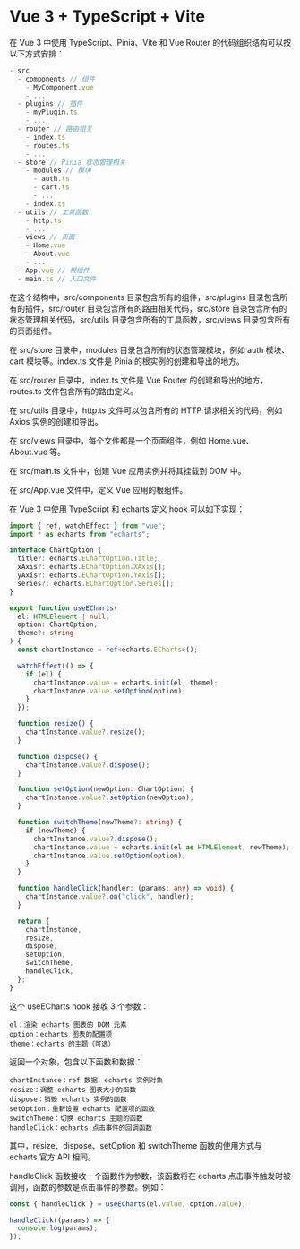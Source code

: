 # Vue 3 + TypeScript + Vite
在 Vue 3 中使用 TypeScript、Pinia、Vite 和 Vue Router 的代码组织结构可以按以下方式安排：
```javascript
- src
  - components // 组件
    - MyComponent.vue
    - ...
  - plugins // 插件
    - myPlugin.ts
    - ...
  - router // 路由相关
    - index.ts
    - routes.ts
    - ...
  - store // Pinia 状态管理相关
    - modules // 模块
      - auth.ts
      - cart.ts
      - ...
    - index.ts
  - utils // 工具函数
    - http.ts
    - ...
  - views // 页面
    - Home.vue
    - About.vue
    - ...
  - App.vue // 根组件
  - main.ts // 入口文件
```
在这个结构中，src/components 目录包含所有的组件，src/plugins 目录包含所有的插件，src/router 目录包含所有的路由相关代码，src/store 目录包含所有的状态管理相关代码，src/utils 目录包含所有的工具函数，src/views 目录包含所有的页面组件。

在 src/store 目录中，modules 目录包含所有的状态管理模块，例如 auth 模块、cart 模块等。index.ts 文件是 Pinia 的根实例的创建和导出的地方。

在 src/router 目录中，index.ts 文件是 Vue Router 的创建和导出的地方，routes.ts 文件包含所有的路由定义。

在 src/utils 目录中，http.ts 文件可以包含所有的 HTTP 请求相关的代码，例如 Axios 实例的创建和导出。

在 src/views 目录中，每个文件都是一个页面组件，例如 Home.vue、About.vue 等。

在 src/main.ts 文件中，创建 Vue 应用实例并将其挂载到 DOM 中。

在 src/App.vue 文件中，定义 Vue 应用的根组件。


在 Vue 3 中使用 TypeScript 和 echarts 定义 hook 可以如下实现：
```ts
import { ref, watchEffect } from "vue";
import * as echarts from "echarts";

interface ChartOption {
  title?: echarts.EChartOption.Title;
  xAxis?: echarts.EChartOption.XAxis[];
  yAxis?: echarts.EChartOption.YAxis[];
  series?: echarts.EChartOption.Series[];
}

export function useECharts(
  el: HTMLElement | null,
  option: ChartOption,
  theme?: string
) {
  const chartInstance = ref<echarts.ECharts>();

  watchEffect(() => {
    if (el) {
      chartInstance.value = echarts.init(el, theme);
      chartInstance.value.setOption(option);
    }
  });

  function resize() {
    chartInstance.value?.resize();
  }

  function dispose() {
    chartInstance.value?.dispose();
  }

  function setOption(newOption: ChartOption) {
    chartInstance.value?.setOption(newOption);
  }

  function switchTheme(newTheme?: string) {
    if (newTheme) {
      chartInstance.value?.dispose();
      chartInstance.value = echarts.init(el as HTMLElement, newTheme);
      chartInstance.value.setOption(option);
    }
  }

  function handleClick(handler: (params: any) => void) {
    chartInstance.value?.on("click", handler);
  }

  return {
    chartInstance,
    resize,
    dispose,
    setOption,
    switchTheme,
    handleClick,
  };
}

```
这个 useECharts hook 接收 3 个参数：

    el：渲染 echarts 图表的 DOM 元素
    option：echarts 图表的配置项
    theme：echarts 的主题（可选）

返回一个对象，包含以下函数和数据：

    chartInstance：ref 数据，echarts 实例对象
    resize：调整 echarts 图表大小的函数
    dispose：销毁 echarts 实例的函数
    setOption：重新设置 echarts 配置项的函数
    switchTheme：切换 echarts 主题的函数
    handleClick：echarts 点击事件的回调函数

其中，resize、dispose、setOption 和 switchTheme 函数的使用方式与 echarts 官方 API 相同。

handleClick 函数接收一个函数作为参数，该函数将在 echarts 点击事件触发时被调用，函数的参数是点击事件的参数。例如：
```ts
const { handleClick } = useECharts(el.value, option.value);

handleClick((params) => {
  console.log(params);
});

```